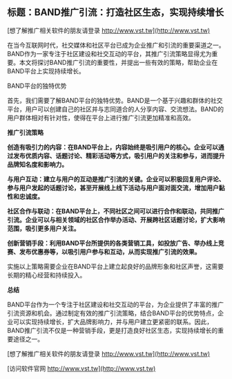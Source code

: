 ## **标题：BAND推广引流：打造社区生态，实现持续增长**

[想了解推广相关软件的朋友请登录 http://www.vst.tw](http://www.vst.tw)

在当今互联网时代，社交媒体和社区平台已成为企业推广和引流的重要渠道之一。BAND作为一家专注于社区建设和社交互动的平台，其推广引流策略显得尤为重要。本文将探讨BAND推广引流的重要性，并提出一些有效的策略，帮助企业在BAND平台上实现持续增长。

BAND平台的独特优势

首先，我们需要了解BAND平台的独特优势。BAND是一个基于兴趣和群体的社交平台，用户可以创建自己的社区并与志同道合的人分享内容、交流想法。BAND的用户群体相对有针对性，使得在平台上进行推广引流更加精准和高效。

**推广引流策略**

**创造有吸引力的内容：在BAND平台上，内容始终是吸引用户的核心。企业可以通过发布优质内容、话题讨论、精彩活动等方式，吸引用户的关注和参与，进而提升品牌知名度和影响力。**

**与用户互动：建立与用户的互动是推广引流的关键。企业可以积极回复用户评论、参与用户发起的话题讨论，甚至开展线上线下活动与用户面对面交流，增加用户黏性和忠诚度。**

**社区合作与联动：在BAND平台上，不同社区之间可以进行合作和联动，共同推广引流。企业可以与相关领域的社区合作举办活动、开展跨社区话题讨论，扩大影响范围，吸引更多用户关注。**

**创新营销手段：利用BAND平台所提供的各类营销工具，如投放广告、举办线上竞赛、发布优惠券等，以吸引用户参与和互动，从而实现推广引流的效果。**

实施以上策略需要企业在BAND平台上建立起良好的品牌形象和社区声誉，这需要长期的精心经营和持续投入。

**总结**

BAND平台作为一个专注于社区建设和社交互动的平台，为企业提供了丰富的推广引流资源和机会。通过制定有效的推广引流策略，结合BAND平台的优势特点，企业可以实现持续增长，扩大品牌影响力，并与用户建立更紧密的联系。因此，BAND推广引流不仅是一种营销手段，更是打造良好社区生态，实现持续增长的重要途径之一。

[想了解推广相关软件的朋友请登录 http://www.vst.tw](http://www.vst.tw)


[访问软件官网 http://www.vst.tw](http://www.vst.tw)
